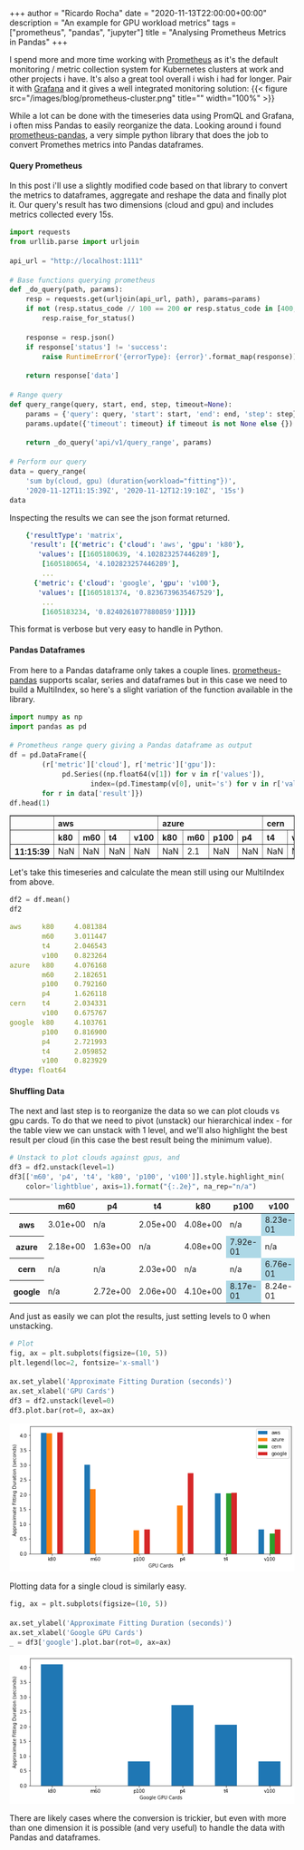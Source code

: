 +++
author = "Ricardo Rocha"
date = "2020-11-13T22:00:00+00:00"
description = "An example for GPU workload metrics"
tags = ["prometheus", "pandas", "jupyter"]
title = "Analysing Prometheus Metrics in Pandas"
+++

I spend more and more time working with [Prometheus](https://prometheus.io/) as it's the default monitoring / metric collection system for Kubernetes clusters at work and other projects i have. It's also a great tool overall i wish i had for longer. Pair it with [Grafana](https://grafana.com/) and it gives a well integrated monitoring solution:
{{< figure src="/images/blog/prometheus-cluster.png"
    title="" width="100%" >}}

While a lot can be done with the timeseries data using PromQL and Grafana, i often miss Pandas to easily reorganize the data. Looking around i found [prometheus-pandas](https://github.com/dcoles/prometheus-pandas), a very simple python library that does the job to convert Promethes metrics into Pandas dataframes.

#### Query Prometheus

In this post i'll use a slightly modified code based on that library to convert the metrics to dataframes, aggregate and reshape the data and finally plot it. Our query's result has two dimensions (cloud and gpu) and includes metrics collected every 15s.

```python
import requests
from urllib.parse import urljoin

api_url = "http://localhost:1111"

# Base functions querying prometheus
def _do_query(path, params):
    resp = requests.get(urljoin(api_url, path), params=params)
    if not (resp.status_code // 100 == 200 or resp.status_code in [400, 422, 503]):
        resp.raise_for_status()

    response = resp.json()
    if response['status'] != 'success':
        raise RuntimeError('{errorType}: {error}'.format_map(response))

    return response['data']

# Range query
def query_range(query, start, end, step, timeout=None):
    params = {'query': query, 'start': start, 'end': end, 'step': step}
    params.update({'timeout': timeout} if timeout is not None else {})

    return _do_query('api/v1/query_range', params)

# Perform our query
data = query_range(
    'sum by(cloud, gpu) (duration{workload="fitting"})',
    '2020-11-12T11:15:39Z', '2020-11-12T12:19:10Z', '15s')
data
```

Inspecting the results we can see the json format returned.
```yaml
    {'resultType': 'matrix',
     'result': [{'metric': {'cloud': 'aws', 'gpu': 'k80'},
       'values': [[1605180639, '4.102823257446289'],
        [1605180654, '4.102823257446289'],
        ...
      {'metric': {'cloud': 'google', 'gpu': 'v100'},
       'values': [[1605181374, '0.8236739635467529'],
        ...
        [1605183234, '0.8240261077880859']]}]}
```

This format is verbose but very easy to handle in Python.

#### Pandas Dataframes

From here to a Pandas dataframe only takes a couple lines. [prometheus-pandas](https://github.com/dcoles/prometheus-pandas) supports scalar, series and dataframes but in this case we need to build a MultiIndex, so here's a slight variation of the function available in the library.

```python
import numpy as np
import pandas as pd

# Prometheus range query giving a Pandas dataframe as output
df = pd.DataFrame({
        (r['metric']['cloud'], r['metric']['gpu']):
             pd.Series((np.float64(v[1]) for v in r['values']),
                    index=(pd.Timestamp(v[0], unit='s') for v in r['values']))
        for r in data['result']})
df.head(1)
```

<!DOCTYPE HTML>
<html>
<div>
<style  type="text/css" >
    .dataframe tbody tr th:only-of-type {
        vertical-align: middle;
    }

    .dataframe tbody tr th {
        vertical-align: top;
    }

    .dataframe thead tr th {
        text-align: left;
    }
</style>
<table border="1" class="dataframe">
  <thead>
    <tr>
      <th></th>
      <th colspan="4" halign="left">aws</th>
      <th colspan="4" halign="left">azure</th>
      <th colspan="2" halign="left">cern</th>
      <th colspan="5" halign="left">google</th>
    </tr>
    <tr>
      <th></th>
      <th>k80</th>
      <th>m60</th>
      <th>t4</th>
      <th>v100</th>
      <th>k80</th>
      <th>m60</th>
      <th>p100</th>
      <th>p4</th>
      <th>t4</th>
      <th>v100</th>
      <th>k80</th>
      <th>p100</th>
      <th>p4</th>
      <th>t4</th>
      <th>v100</th>
    </tr>
  </thead>
  <tbody>
    <tr>
      <th>11:15:39</th>
      <td>NaN</td>
      <td>NaN</td>
      <td>NaN</td>
      <td>NaN</td>
      <td>NaN</td>
      <td>2.1</td>
      <td>NaN</td>
      <td>NaN</td>
      <td>NaN</td>
      <td>NaN</td>
      <td>4.0</td>
      <td>NaN</td>
      <td>NaN</td>
      <td>NaN</td>
      <td>NaN</td>
    </tr>
  </tbody>
</table>
</div>
</html>

Let's take this timeseries and calculate the mean still using our
MultiIndex from above.
```python
df2 = df.mean()
df2
```
```yaml
aws     k80     4.081384
        m60     3.011447
        t4      2.046543
        v100    0.823264
azure   k80     4.076168
        m60     2.182651
        p100    0.792160
        p4      1.626118
cern    t4      2.034331
        v100    0.675767
google  k80     4.103761
        p100    0.816900
        p4      2.721993
        t4      2.059852
        v100    0.823929
dtype: float64
```

#### Shuffling Data

The next and last step is to reorganize the data so we can plot clouds vs gpu
cards. To do that we need to pivot (unstack) our hierarchical index - for the
table view we can unstack with 1 level, and we'll also highlight the best
result per cloud (in this case the best result being the minimum value).

```python
# Unstack to plot clouds against gpus, and 
df3 = df2.unstack(level=1)
df3[['m60', 'p4', 't4', 'k80', 'p100', 'v100']].style.highlight_min(
    color='lightblue', axis=1).format("{:.2e}", na_rep="n/a")
```
<!DOCTYPE HTML>
<html>
<div>
<style  type="text/css" >
#T_83bb0758_25fe_11eb_a5ef_f14cb32a3cferow0_col5,#T_83bb0758_25fe_11eb_a5ef_f14cb32a3cferow1_col4,#T_83bb0758_25fe_11eb_a5ef_f14cb32a3cferow2_col5,#T_83bb0758_25fe_11eb_a5ef_f14cb32a3cferow3_col4{
            background-color:  lightblue;
        }</style><table id="T_83bb0758_25fe_11eb_a5ef_f14cb32a3cfe" ><thead>    <tr>        <th class="blank level0" ></th>        <th class="col_heading level0 col0" >m60</th>        <th class="col_heading level0 col1" >p4</th>        <th class="col_heading level0 col2" >t4</th>        <th class="col_heading level0 col3" >k80</th>        <th class="col_heading level0 col4" >p100</th>        <th class="col_heading level0 col5" >v100</th>    </tr></thead><tbody>
                <tr>
                        <th id="T_83bb0758_25fe_11eb_a5ef_f14cb32a3cfelevel0_row0" class="row_heading level0 row0" >aws</th>
                        <td id="T_83bb0758_25fe_11eb_a5ef_f14cb32a3cferow0_col0" class="data row0 col0" >3.01e+00</td>
                        <td id="T_83bb0758_25fe_11eb_a5ef_f14cb32a3cferow0_col1" class="data row0 col1" >n/a</td>
                        <td id="T_83bb0758_25fe_11eb_a5ef_f14cb32a3cferow0_col2" class="data row0 col2" >2.05e+00</td>
                        <td id="T_83bb0758_25fe_11eb_a5ef_f14cb32a3cferow0_col3" class="data row0 col3" >4.08e+00</td>
                        <td id="T_83bb0758_25fe_11eb_a5ef_f14cb32a3cferow0_col4" class="data row0 col4" >n/a</td>
                        <td id="T_83bb0758_25fe_11eb_a5ef_f14cb32a3cferow0_col5" class="data row0 col5" >8.23e-01</td>
            </tr>
            <tr>
                        <th id="T_83bb0758_25fe_11eb_a5ef_f14cb32a3cfelevel0_row1" class="row_heading level0 row1" >azure</th>
                        <td id="T_83bb0758_25fe_11eb_a5ef_f14cb32a3cferow1_col0" class="data row1 col0" >2.18e+00</td>
                        <td id="T_83bb0758_25fe_11eb_a5ef_f14cb32a3cferow1_col1" class="data row1 col1" >1.63e+00</td>
                        <td id="T_83bb0758_25fe_11eb_a5ef_f14cb32a3cferow1_col2" class="data row1 col2" >n/a</td>
                        <td id="T_83bb0758_25fe_11eb_a5ef_f14cb32a3cferow1_col3" class="data row1 col3" >4.08e+00</td>
                        <td id="T_83bb0758_25fe_11eb_a5ef_f14cb32a3cferow1_col4" class="data row1 col4" >7.92e-01</td>
                        <td id="T_83bb0758_25fe_11eb_a5ef_f14cb32a3cferow1_col5" class="data row1 col5" >n/a</td>
            </tr>
            <tr>
                        <th id="T_83bb0758_25fe_11eb_a5ef_f14cb32a3cfelevel0_row2" class="row_heading level0 row2" >cern</th>
                        <td id="T_83bb0758_25fe_11eb_a5ef_f14cb32a3cferow2_col0" class="data row2 col0" >n/a</td>
                        <td id="T_83bb0758_25fe_11eb_a5ef_f14cb32a3cferow2_col1" class="data row2 col1" >n/a</td>
                        <td id="T_83bb0758_25fe_11eb_a5ef_f14cb32a3cferow2_col2" class="data row2 col2" >2.03e+00</td>
                        <td id="T_83bb0758_25fe_11eb_a5ef_f14cb32a3cferow2_col3" class="data row2 col3" >n/a</td>
                        <td id="T_83bb0758_25fe_11eb_a5ef_f14cb32a3cferow2_col4" class="data row2 col4" >n/a</td>
                        <td id="T_83bb0758_25fe_11eb_a5ef_f14cb32a3cferow2_col5" class="data row2 col5" >6.76e-01</td>
            </tr>
            <tr>
                        <th id="T_83bb0758_25fe_11eb_a5ef_f14cb32a3cfelevel0_row3" class="row_heading level0 row3" >google</th>
                        <td id="T_83bb0758_25fe_11eb_a5ef_f14cb32a3cferow3_col0" class="data row3 col0" >n/a</td>
                        <td id="T_83bb0758_25fe_11eb_a5ef_f14cb32a3cferow3_col1" class="data row3 col1" >2.72e+00</td>
                        <td id="T_83bb0758_25fe_11eb_a5ef_f14cb32a3cferow3_col2" class="data row3 col2" >2.06e+00</td>
                        <td id="T_83bb0758_25fe_11eb_a5ef_f14cb32a3cferow3_col3" class="data row3 col3" >4.10e+00</td>
                        <td id="T_83bb0758_25fe_11eb_a5ef_f14cb32a3cferow3_col4" class="data row3 col4" >8.17e-01</td>
                        <td id="T_83bb0758_25fe_11eb_a5ef_f14cb32a3cferow3_col5" class="data row3 col5" >8.24e-01</td>
            </tr>
    </tbody></table>
</html>

And just as easily we can plot the results, just setting levels to 0 when
unstacking.

```python
# Plot
fig, ax = plt.subplots(figsize=(10, 5))
plt.legend(loc=2, fontsize='x-small')

ax.set_ylabel('Approximate Fitting Duration (seconds)')
ax.set_xlabel('GPU Cards')
df3 = df2.unstack(level=0)
df3.plot.bar(rot=0, ax=ax)
```

![png](/images/blog/pandas_12_2.png)

Plotting data for a single cloud is similarly easy.

```python
fig, ax = plt.subplots(figsize=(10, 5))

ax.set_ylabel('Approximate Fitting Duration (seconds)')
ax.set_xlabel('Google GPU Cards')
_ = df3['google'].plot.bar(rot=0, ax=ax)
```

![png](/images/blog/pandas_13_0.png)

There are likely cases where the conversion is trickier, but even with more
than one dimension it is possible (and very useful) to handle the data with
Pandas and dataframes.
